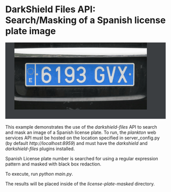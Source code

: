 # DarkShield Files API: Search/Masking of a Spanish license plate image
![Redaction of Spanish License Plate number in an image](license-plate-masking-animation.gif)

This example demonstrates the use of the *darkshield-files* API to search and 
mask an image of a Spanish license plate. To run, the *plankton* web services API must be 
hosted on the location specified in server_config.py (by default *http://localhost:8959*) and must have the *darkshield* and 
*darkshield-files* plugins installed.

Spanish License plate number is searched for using a regular expression pattern and masked with black box redaction.

To execute, run *python main.py*.

The results will be placed inside of the *license-plate-masked* directory.
